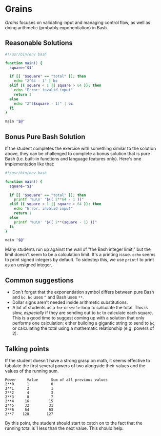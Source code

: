 # Grains

*Grains* focuses on validating input and managing control flow, as well as doing
arithmetic (probably exponentiation) in Bash.

## Reasonable Solutions

```bash
#!/usr/bin/env bash

function main() {
  square="$1"

  if [[ "$square" == "total" ]]; then
    echo "2^64 - 1" | bc
  elif (( square < 1 || square > 64 )); then
    echo "Error: invalid input"
    return 1
  else
    echo "2^($square - 1)" | bc
  fi
}

main "$@"
```

## Bonus Pure Bash Solution

If the student completes the exercise with something similar to the solution
above, they can be challenged to complete a bonus solution that is pure Bash
(i.e. built-in functions and language features only).  Here's one implementation
like that:

```bash
#!/usr/bin/env bash

function main() {
  square="$1"

  if [[ "$square" == "total" ]]; then
    printf '%u\n' "$(( 2**64 - 1 ))"
  elif (( square < 1 || square > 64 )); then
    echo "Error: invalid input"
    return 1
  else
    printf '%u\n' "$(( 2**(square - 1) ))"
  fi
}

main "$@"
```

Many students run up against the wall of "the Bash integer limit," but the limit
doesn't seem to be a calculation limit.  It's a printing issue.  `echo` seems
to print signed integers by default.  To sidestep this, we use `printf` to 
print as an unsigned integer.

## Common suggestions
 - Don't forget that the exponentiation symbol differs between pure Bash and
   `bc`.  `bc` uses `^` and Bash uses `**`.
 - Dollar signs aren't needed inside arithmetic substitutions.
 - A lot of students us a `for` or `while` loop to calculate the total.  This is
   slow, *especially* if they are sending out to `bc` to calculate each square.
   This is a good time to suggest coming up with a solution that only performs
   one calculation: either building a gigantic string to send to `bc`, or
   calculating the total using a mathematic relationship (e.g. powers of 2).

## Talking points

If the student doesn't have a strong grasp on math, it seems effective to
tabulate the first several powers of two alongside their values and the
values of the running sum.

```
Power     Value      Sum of all previous values
2**0      1          0
2**1      2          1
2**2      4          3
2**3      8          7
2**4     16         15
2**5     32         31
2**6     64         63
2**7    128        127
```

By this point, the student should start to catch on to the fact that the 
running total is 1 less than the next value.  This should help.
